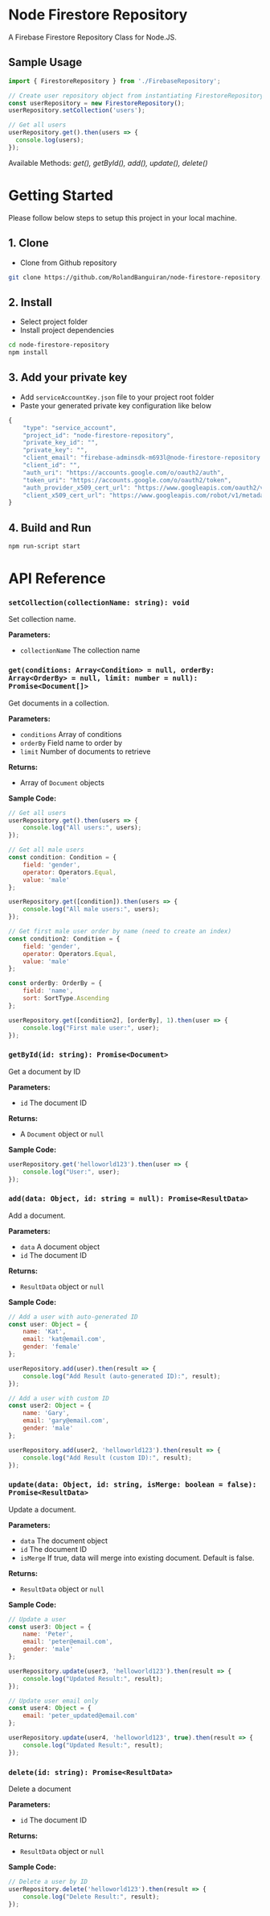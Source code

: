 # Node Firestore Repository
A Firebase Firestore Repository Class for Node.JS.

## Sample Usage
```javascript
import { FirestoreRepository } from './FirebaseRepository';

// Create user repository object from instantiating FirestoreRepository class
const userRepository = new FirestoreRepository();
userRepository.setCollection('users');

// Get all users
userRepository.get().then(users => {
  console.log(users);
});
```
Available Methods: *get(), getById(), add(), update(), delete()*



# Getting Started
Please follow below steps to setup this project in your local machine.

## 1. Clone
- Clone from Github repository

```bash
git clone https://github.com/RolandBanguiran/node-firestore-repository.git
```

## 2. Install
- Select project folder
- Install project dependencies

```bash
cd node-firestore-repository
npm install
```

## 3. Add your private key
- Add `serviceAccountKey.json` file to your project root folder
- Paste your generated private key configuration like below
```javascript
{
    "type": "service_account",
    "project_id": "node-firestore-repository",
    "private_key_id": "",
    "private_key": "",
    "client_email": "firebase-adminsdk-m693l@node-firestore-repository.iam.gserviceaccount.com",
    "client_id": "",
    "auth_uri": "https://accounts.google.com/o/oauth2/auth",
    "token_uri": "https://accounts.google.com/o/oauth2/token",
    "auth_provider_x509_cert_url": "https://www.googleapis.com/oauth2/v1/certs",
    "client_x509_cert_url": "https://www.googleapis.com/robot/v1/metadata/x509/firebase-adminsdk-m693l%40node-firestore-repository.iam.gserviceaccount.com"
}
```

## 4. Build and Run
```bash
npm run-script start
```



# API Reference

### `setCollection(collectionName: string): void`
Set collection name.

**Parameters:**
- `collectionName` The collection name

### `get(conditions: Array<Condition> = null, orderBy: Array<OrderBy> = null, limit: number = null): Promise<Document[]>`
Get documents in a collection.

**Parameters:**
- `conditions` Array of conditions
- `orderBy` Field name to order by
- `limit` Number of documents to retrieve

**Returns:**
- Array of `Document` objects

**Sample Code:**
```javascript
// Get all users
userRepository.get().then(users => {
    console.log("All users:", users);
});

// Get all male users
const condition: Condition = {
    field: 'gender',
    operator: Operators.Equal,
    value: 'male'
};

userRepository.get([condition]).then(users => {
    console.log("All male users:", users);
});

// Get first male user order by name (need to create an index)
const condition2: Condition = {
    field: 'gender',
    operator: Operators.Equal,
    value: 'male'
};

const orderBy: OrderBy = {
    field: 'name',
    sort: SortType.Ascending
};

userRepository.get([condition2], [orderBy], 1).then(user => {
    console.log("First male user:", user);
});
```

### `getById(id: string): Promise<Document>`
Get a document by ID

**Parameters:**
- `id` The document ID

**Returns:**
- A `Document` object or `null`

**Sample Code:**
```javascript
userRepository.get('helloworld123').then(user => {
    console.log("User:", user);
});
```

### `add(data: Object, id: string = null): Promise<ResultData>`
Add a document.

**Parameters:**
- `data` A document object
- `id` The document ID

**Returns:**
- `ResultData` object or `null`

**Sample Code:**
```javascript
// Add a user with auto-generated ID
const user: Object = {
    name: 'Kat',
    email: 'kat@email.com',
    gender: 'female'
};

userRepository.add(user).then(result => {
    console.log("Add Result (auto-generated ID):", result);
});

// Add a user with custom ID
const user2: Object = {
    name: 'Gary',
    email: 'gary@email.com',
    gender: 'male'
};

userRepository.add(user2, 'helloworld123').then(result => {
    console.log("Add Result (custom ID):", result);
});
```

### `update(data: Object, id: string, isMerge: boolean = false): Promise<ResultData>`
Update a document.

**Parameters:**
- `data` The document object
- `id` The document ID
- `isMerge` If true, data will merge into existing document. Default is false.

**Returns:**
- `ResultData` object or `null`

**Sample Code:**
```javascript
// Update a user
const user3: Object = {
    name: 'Peter',
    email: 'peter@email.com',
    gender: 'male'
};

userRepository.update(user3, 'helloworld123').then(result => {
    console.log("Updated Result:", result);
});

// Update user email only
const user4: Object = {
    email: 'peter_updated@email.com'
};

userRepository.update(user4, 'helloworld123', true).then(result => {
    console.log("Updated Result:", result);
});
```

### `delete(id: string): Promise<ResultData>`
Delete a document

**Parameters:**
- `id` The document ID

**Returns:**
- `ResultData` object or `null`

**Sample Code:**
```javascript
// Delete a user by ID
userRepository.delete('helloworld123').then(result => {
    console.log("Delete Result:", result);
});
```
